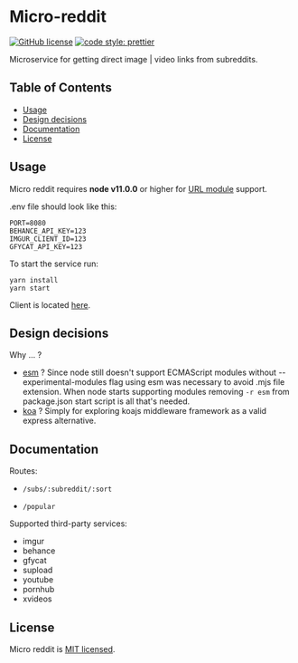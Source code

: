 # Micro-reddit

[![GitHub license](https://img.shields.io/badge/license-MIT-blue.svg)](https://github.com/facebook/react/blob/master/LICENSE)
[![code style: prettier](https://img.shields.io/badge/code_style-prettier-ff69b4.svg)](https://github.com/prettier/prettier)

Microservice for getting direct image | video links from subreddits.

## Table of Contents

- [Usage](#usage)
- [Design decisions](#design-decisions)
- [Documentation](#documentation)
- [License](#license)

## Usage

Micro reddit requires **node v11.0.0** or higher for [URL module](https://nodejs.org/api/url.html) support.

.env file should look like this:

```
PORT=8080
BEHANCE_API_KEY=123
IMGUR_CLIENT_ID=123
GFYCAT_API_KEY=123
```

To start the service run:

```
yarn install
yarn start
```

Client is located [here](https://github.com/malcodeman/reddit-client).

## Design decisions

Why ... ?

- [esm](https://github.com/standard-things/esm) ?
  Since node still doesn't support ECMAScript modules without --experimental-modules flag using esm was necessary to avoid .mjs file extension.
  When node starts supporting modules removing `-r esm` from package.json start script is all that's needed.
- [koa](https://github.com/koajs/koa) ?
  Simply for exploring koajs middleware framework as a valid express alternative.

## Documentation

Routes:

- `/subs/:subreddit/:sort`

- `/popular`

Supported third-party services:

- imgur
- behance
- gfycat
- supload
- youtube
- pornhub
- xvideos

## License

Micro reddit is [MIT licensed](./LICENSE).
